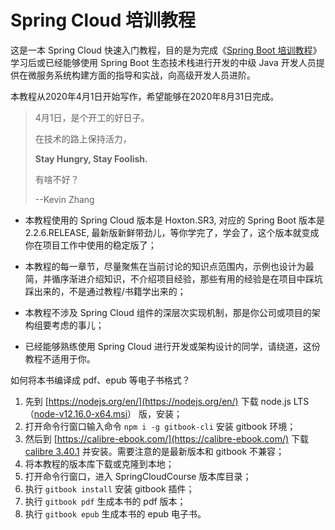 # Spring Cloud 培训教程
这是一本 Spring Cloud 快速入门教程，目的是为完成《[Spring Boot 培训教程](https://github.com/gyzhang/SpringBootCourse)》学习后或已经能够使用 Spring Boot 生态技术栈进行开发的中级 Java 开发人员提供在微服务系统构建方面的指导和实战，向高级开发人员进阶。

本教程从2020年4月1日开始写作，希望能够在2020年8月31日完成。

> 4月1日，是个开工的好日子。
>
> 在技术的路上保持活力，
>
> **Stay Hungry, Stay Foolish.**
>
> 有啥不好？
>
> --Kevin Zhang

- 本教程使用的 Spring Cloud 版本是 Hoxton.SR3, 对应的 Spring Boot 版本是 2.2.6.RELEASE, 最新版新鲜带劲儿，等你学完了，学会了，这个版本就变成你在项目工作中使用的稳定版了；

- 本教程的每一章节，尽量聚焦在当前讨论的知识点范围内，示例也设计为最简，并循序渐进介绍知识，不介绍项目经验，那些有用的经验是在项目中踩坑踩出来的，不是通过教程/书籍学出来的；

- 本教程不涉及 Spring Cloud 组件的深层次实现机制，那是你公司或项目的架构组要考虑的事儿；

- 已经能够熟练使用 Spring Cloud 进行开发或架构设计的同学，请绕道，这份教程不适用于你。

如何将本书编译成 pdf、epub 等电子书格式？

1. 先到 [https://nodejs.org/en/](https://nodejs.org/en/) 下载 node.js LTS（[node-v12.16.0-x64.msi](https://nodejs.org/dist/v12.16.0/node-v12.16.0-x64.msi)） 版，安装；
2. 打开命令行窗口输入命令 `npm i -g gitbook-cli` 安装 gitbook 环境；
3. 然后到 [https://calibre-ebook.com/](https://calibre-ebook.com/) 下载 [calibre 3.40.1](https://download.calibre-ebook.com/3.40.1/calibre-64bit-3.40.1.msi) 并安装。需要注意的是最新版本和 gitbook 不兼容；
4. 将本教程的版本库下载或克隆到本地；
5. 打开命令行窗口，进入 SpringCloudCourse 版本库目录；
6. 执行 `gitbook install` 安装 gitbook 插件；
7. 执行 `gitbook pdf` 生成本书的 pdf 版本；
8. 执行 `gitbook epub` 生成本书的 epub 电子书。